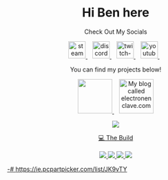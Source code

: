 <h1 align='center'>
Hi Ben here
</h1>

<p align='center'>
  Check Out My Socials

<p align='center'>
  
  <a href="https://steamcommunity.com/id/BenCos18/">
    <img alt="steam" height="40" src="https://cdn.jsdelivr.net/npm/@intergrav/devins-badges@3/assets/compact/available/steam_vector.svg">
    <!-- Alternative Steam Image <img alt="steam" height="56" src="https://cdn.jsdelivr.net/npm/@intergrav/devins-badges@3/assets/cozy/available/steam_vector.svg"> -->
</a>&nbsp;&nbsp;
  <a href="https://discord.com/invite/n7ZGjznMgR">
    <img alt="discord-singular" height="40" src="https://cdn.jsdelivr.net/npm/@intergrav/devins-badges@3/assets/compact/social/discord-singular_vector.svg">
    <!-- Alternative Discord Image <img alt="discord-singular" height="56" src="https://cdn.jsdelivr.net/npm/@intergrav/devins-badges@3/assets/cozy/social/discord-singular_vector.svg"> -->
</a>&nbsp;&nbsp;
  <a href="https://www.twitch.tv/bencos2018">
    <img alt="twitch-singular" height="40" src="https://cdn.jsdelivr.net/npm/@intergrav/devins-badges@3/assets/compact/social/twitch-singular_vector.svg">
    <!-- Alternative Twitch Image <img alt="twitch-singular" height="56" src="https://cdn.jsdelivr.net/npm/@intergrav/devins-badges@3/assets/cozy/social/twitch-singular_vector.svg"> -->
</a>&nbsp;&nbsp;
  <a href="https://www.youtube.com/channel/@bencos2018">
    <img alt="youtube-singular" height="40" src="https://cdn.jsdelivr.net/npm/@intergrav/devins-badges@3/assets/compact/social/youtube-singular_vector.svg">
    <!-- Alternative Youtube Image <img alt="youtube-singular" height="56" src="https://cdn.jsdelivr.net/npm/@intergrav/devins-badges@3/assets/cozy/social/youtube-singular_vector.svg"> -->
</a>&nbsp;&nbsp;

<p align='center'>
You can find my projects below!

<p align='center'>
  <a href="https://jarvisdiscordbot.net/">
    <img alt="" height="80" src="https://cdn.discordapp.com/avatars/603939742316363778/a_06976bd73730bd53f7177099a1a1b588.gif?size=1024">
</a>&nbsp;&nbsp;
  <a href="https://electronenclave.com/">
    <img alt="My blog called electronenclave.com" height="80" src="https://electronenclave.com/wp-content/uploads/2024/01/cropped-wordpress-image.jpg">

<p align='center'>
  <a href="#"><img src="https://github-readme-stats.vercel.app/api?username=BenCos17&show_icons=true&theme=codeSTACKr">

<p align='center'>
  💻 The Build<br/><br/>
  <img src="https://img.shields.io/badge/Windows%2011-%23D9562B?style=for-the-badge&logo=windows11&label=OS&labelColor=%23000000" />
  <img src="https://img.shields.io/badge/Ryzen%207%205800X3D-%23D9562B?style=for-the-badge&logo=amd&label=CPU&labelColor=%23000000" />
  <img src="https://img.shields.io/badge/32GB-%23D9562B?style=for-the-badge&logo=kingstontechnology&label=Ram&labelColor=%23000000" />
  <img src="https://img.shields.io/badge/RTX%202070-%23D9562B?style=for-the-badge&logo=nvidia&label=GPU&labelColor=%23000000" />

-# https://ie.pcpartpicker.com/list/JK9vTY


  <!-- If this comment is here it means Ben has stolen my code and not bothered to edit this out. (typical Ben lol) -->
